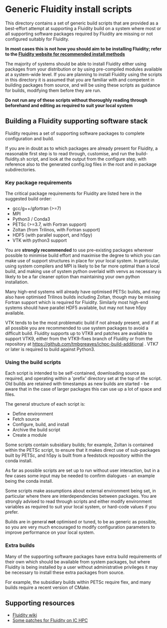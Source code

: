 # Generic Fluidity install scripts

This directory contains a set of generic build scripts that are provided as a best-effort
attempt at supporting a Fluidity build on a system where most or all supporting software
packages required by Fluidity are missing or not configured suitably for Fluidity.

**In most cases this is not how you should aim to be installing Fluidity; refer to the 
[Fluidity website for recommended install methods](https://fluidityproject.github.io/get-fluidity.html)**

The majority of systems should be able to install Fluidity either using packages from your
distribution or by using pre-compiled modules available at a system-wide level. If you are
planning to install Fluidity using the scripts in this directory it is assumed that you are
familiar with and competent in building packages from source, and will be using these scripts
as guidance for builds, modifying them before they are run.

**Do not run any of these scripts without thoroughly reading through beforehand and editing
as required to suit your local system**

## Building a Fluidity supporting software stack

Fluidity requires a set of supporting software packages to complete configuration and build.

If you are in doubt as to which packages are already present for Fluidity, a reasonable first
step is to read through, customise, and run the build-fluidity.sh script, and look at the output
from the configure step, with reference also to the generated config.log files in the root and
in package subdirectories.

### Key package requirements

The critical package requirements for Fluidity are listed here in the suggested build order:

* gcc/g++/gfortran (>=7)
* MPI 
* Python3 / Conda3
* PETSc (>=3.7, with Fortran support)
* Zoltan (from Trilinos, with Fortran support)
* HDF5 (with parallel support, and h5py)
* VTK with python3 support

You are **strongly recommended** to use pre-existing packages wherever possible to minimise 
build effort and maximise the degree to which you can make use of support structures in place
for your local system. In particular, using system compilers and MPI is likely to be far more
optimal than a local build, and making use of system python overlaid with venvs as necessary
is likely to be a far cleaner option than maintaining your own python installation. 

Many high-end systems will already have optimised PETSc builds, and may also have optimised
Trilinos builds including Zoltan, though may be missing Fortran support which is required for
Fluidity. Similarly most high-end systems should have parallel HDF5 available, but may not 
have h5py available.

VTK tends to be the most problematic build if not already present, and if at all possible you
are recommended to use system packages to avoid a difficult build. Fluidity supports up to VTK8
and patches are available to support VTK9, either from the VTK9-fixes branch of Fluidity or from
the repository at https://github.com/tmbgreaves/ichpc-build-additional . VTK7 or later is required
to build against Python3.

### Using the build scripts

Each script is intended to be self-contained, downloading source as required, and operating within
a 'prefix' directory set at the top of the script. Old builds are retained with timestamps as new
builds are started - be aware that in the case of larger packages this can use up a lot of space 
and files. 

The general structure of each script is:

* Define environment
* Fetch source
* Configure, build, and install
* Archive the build script
* Create a module

Some scripts contain subsidiary builds; for example, Zoltan is contained within the PETSc script,
to ensure that it makes direct use of sub-packages built by PETSc, and h5py is built from a
feedstock repository within the conda install.

As far as possible scripts are set up to run without user interaction, but in a few cases some
input may be needed to confirm dialogues - an example being the conda install.

Some scripts make assumptions about external environment being set, in particular where there are
interdependencies between packages. You are strongly advised to read through scripts and either
modify environment variables as required to suit your local system, or hard-code values if you 
prefer.

Builds are in general **not** optimised or tuned, to be as generic as possible, so you are very
much encouraged to modify configuration parameters to improve performance on your local system.

### Extra builds 

Many of the supporting software packages have extra build requirements of their own which should
be available from system packages, but where Fluidity is being installed by a user without
administrative privileges it may be necessary to install these extra packages from source.

For example, the subsidiary builds within PETSc require flex, and many builds require a recent
version of CMake.

## Supporting resources

* [Fluidity wiki](https://github.com/FluidityProject/fluidity/wiki)
* [Some patches for Fluidity on IC HPC](https://github.com/tmbgreaves/ichpc-build-additional)
